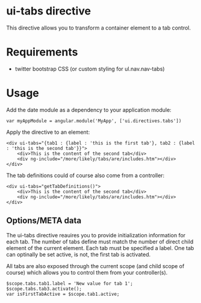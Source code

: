 # ui-tabs directive

This directive allows you to transform a container element to a tab control.

# Requirements

- twitter bootstrap CSS (or custom styling for ul.nav.nav-tabs)

# Usage

Add the date module as a dependency to your application module:

    var myAppModule = angular.module('MyApp', ['ui.directives.tabs'])

Apply the directive to an element:

    <div ui-tabs="{tab1 : {label : 'this is the first tab'}, tab2 : {label : 'this is the second tab'}}">
        <div>This is the content of the second tab</div>
        <div ng-include="/more/likely/tabs/are/includes.htm"></div>
    </div>

The tab definitions could of course also come from a controller:

    <div ui-tabs="getTabDefinitions()">
        <div>This is the content of the second tab</div>
        <div ng-include="/more/likely/tabs/are/includes.htm"></div>
    </div>

## Options/META data

The ui-tabs directive reauires you to provide initialization information for each tab. The number of tabs define must match
the number of direct child element of the current element. Each tab must be specified a label. One tab can optinally be set active, is not, the first tab is activated.

All tabs are also exposed through the current scope (and child scope of course) which allows you to control them from your controller(s).

    $scope.tabs.tab1.label = 'New value for tab 1';
    $scope.tabs.tab3.activate();
    var isFirstTabActive = $scope.tab1.active;

